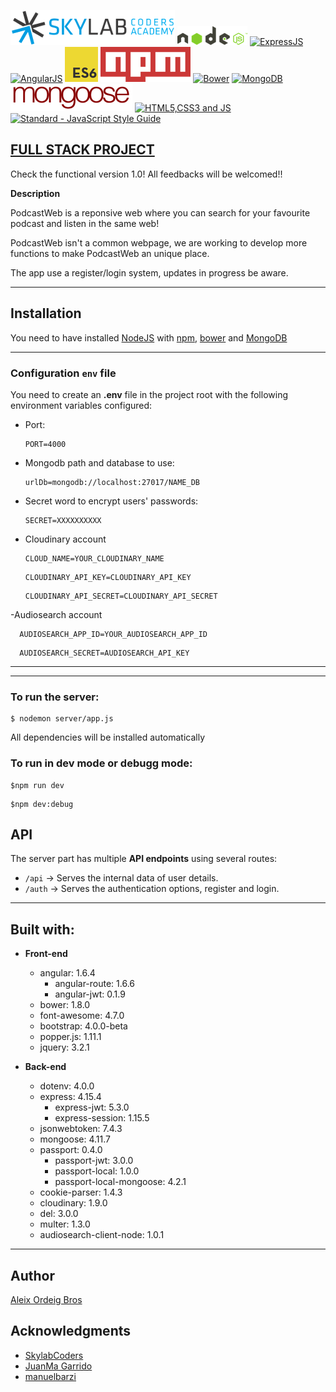 
![Skylab](https://github.com/Iggy-Codes/logo-images/blob/master/logos/skylab-56.png)
[![NodeJS](https://github.com/MarioTerron/logo-images/blob/master/logos/nodejs.png)](https://nodejs.org/)
[![ExpressJS](https://github.com/MarioTerron/logo-images/blob/master/logos/expressjs.png)](http://expressjs.com///)
[![AngularJS](https://github.com/FransLopez/logo-images/blob/master/logos/angularjs.png)](https://angularjs.org/)
[![ES6](https://github.com/MarioTerron/logo-images/blob/master/logos/es6.png)](http://www.ecma-international.org/ecma-262/6.0/) 
[![npm](https://github.com/MarioTerron/logo-images/blob/master/logos/npm.png)](https://www.npmjs.com/)
[![Bower](https://github.com/FransLopez/logo-images/blob/master/logos/bower.png)](https://bower.io/)
[![MongoDB](https://github.com/FransLopez/logo-images/blob/master/logos/mongodb.png)](https://www.mongodb.com/)
![Monogoose](https://github.com/MarioTerron/logo-images/blob/master/logos/mongoose.png)
[![HTML5,CSS3 and JS](https://github.com/FransLopez/logo-images/blob/master/logos/html5-css3-js.png)](http://www.w3.org/) 
[![Standard - JavaScript Style Guide](https://cdn.rawgit.com/feross/standard/master/badge.svg)](https://github.com/feross/standard)

## [FULL STACK PROJECT]
[FULL STACK PROJECT]:https://podcastcastweb.herokuapp.com/
Check the functional version 1.0! All feedbacks will be welcomed!!

**Description**

PodcastWeb is a reponsive web where you can search for your favourite podcast and listen in the same web!

PodcastWeb isn't a common webpage, we are working to develop more functions to make PodcastWeb an unique place.

The app use a register/login system, updates in progress be aware.

---

## Installation

You need to have installed [NodeJS](https://nodejs.org/) with [npm](https://www.npmjs.com/), [bower](https://bower.io/) and [MongoDB](https://www.mongodb.com/)

---
### Configuration `env` file

You need to create an **.env** file in the project root with the following environment variables configured:

- Port:

  ```
  PORT=4000
  ```

- Mongodb path and database to use:

  ```
  urlDb=mongodb://localhost:27017/NAME_DB
  ```
- Secret word to encrypt users' passwords:

  ```
  SECRET=XXXXXXXXXX
  ```
- Cloudinary account

  ```
  CLOUD_NAME=YOUR_CLOUDINARY_NAME
  ```
  ```
  CLOUDINARY_API_KEY=CLOUDINARY_API_KEY
  ```
  ```
  CLOUDINARY_API_SECRET=CLOUDINARY_API_SECRET
  ```

-Audiosearch account
```
  AUDIOSEARCH_APP_ID=YOUR_AUDIOSEARCH_APP_ID
```
```
  AUDIOSEARCH_SECRET=AUDIOSEARCH_API_KEY
```


---  
---

### To run the server:

```
$ nodemon server/app.js
```

All dependencies will be installed automatically

### To run in dev mode or debugg mode:

```
$npm run dev
```

```
$npm dev:debug
```


## API

The server part has multiple **API endpoints** using several routes:

- `/api` -> Serves the internal data of user details.
- `/auth` -> Serves the authentication options, register and login.

---

## Built with:

- **Front-end**

    - angular: 1.6.4
      - angular-route: 1.6.6
      - angular-jwt: 0.1.9
    - bower: 1.8.0
    - font-awesome: 4.7.0
    - bootstrap: 4.0.0-beta
    - popper.js: 1.11.1
    - jquery: 3.2.1

- **Back-end**
  - dotenv: 4.0.0
  - express: 4.15.4
    - express-jwt: 5.3.0
    - express-session: 1.15.5
  - jsonwebtoken: 7.4.3
  - mongoose: 4.11.7
  - passport: 0.4.0
    - passport-jwt: 3.0.0
    - passport-local: 1.0.0
    - passport-local-mongoose: 4.2.1
  - cookie-parser: 1.4.3 
  - cloudinary: 1.9.0
  - del: 3.0.0
  - multer: 1.3.0
  - audiosearch-client-node: 1.0.1

---


## Author

[Aleix Ordeig Bros](https://github.com/aleixordeig)

## Acknowledgments

- [SkylabCoders](https://github.com/SkylabCoders)
- [JuanMa Garrido](https://github.com/juanmaguitar)
- [manuelbarzi](https://github.com/manuelbarzi)

